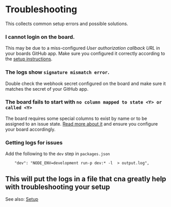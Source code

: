 # Troubleshooting

This collects common setup errors and possible solutions.

### I cannot login on the board.

This may be due to a miss-configured _User authorization callback URL_ in your boards GitHub app. Make sure you configured it correctly according to the [setup instructions](https://github.com/nikku/wuffle/blob/master/docs/SETUP.md#configure-github-app).


### The logs show `signature mismatch error`.

Double check the webhook secret configured on the board and make sure it matches the secret of your GitHub app.


### The board fails to start with `no column mapped to state <Y> or called <Y>`

The board requires some special columns to exist by name or to be assigned to an issue state. [Read more about it](https://github.com/nikku/wuffle/blob/master/docs/SETUP.md#mapping-special-columns) and ensure you configure your board accordingly.

### Getting logs for issues
Add the following to the `dev` step in `packages.json` 
```
    "dev": "NODE_ENV=development run-p dev:* -l  > output.log",
```
This will put the logs in a file that cna greatly help with troubleshooting your setup
---

See also: [Setup](https://github.com/nikku/wuffle/blob/master/docs/SETUP.md)
